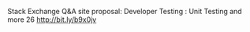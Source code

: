 <!--
id: 941008180
link: http://kevinisom.info/post/941008180/stack-exchange-q-a-site-proposal-developer
slug: stack-exchange-q-a-site-proposal-developer
date: Thu Aug 12 2010 18:33:12 GMT+1200 (NZST)
raw: {"blog_name":"kevinisom","id":941008180,"post_url":"http://kevinisom.info/post/941008180/stack-exchange-q-a-site-proposal-developer","slug":"stack-exchange-q-a-site-proposal-developer","type":"text","date":"2010-08-12 06:33:12 GMT","timestamp":1281594792,"state":"published","format":"html","reblog_key":"Rm6RDYq8","tags":[],"short_url":"http://tmblr.co/Zw68Yyu5gKq","highlighted":[],"feed_item":"http://twitter.com/kev_nz/statuses/20944867707","from_feed_id":"650289","note_count":0,"title":null,"body":"<p>Stack Exchange Q&amp;A site proposal: Developer Testing&#160;: Unit Testing and more 26&#160;<a href=\"http://bit.ly/b9x0jv\" target=\"_blank\">http://bit.ly/b9x0jv</a></p>"}
publish: 2010-08-012
tags: 
title: null
-->


Stack Exchange Q&A site proposal: Developer Testing : Unit Testing and
more 26 <http://bit.ly/b9x0jv>


